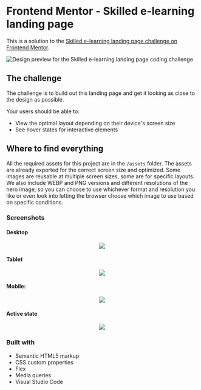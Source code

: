 # Frontend Mentor - Skilled e-learning landing page

This is a solution to the [Skilled e-learning landing page challenge on Frontend Mentor](https://www.frontendmentor.io/challenges/skilled-elearning-landing-page-S1ObDrZ8q). 

![Design preview for the Skilled e-learning landing page coding challenge](./preview.jpg)

## The challenge

The challenge is to build out this landing page and get it looking as close to the design as possible.

Your users should be able to:

- View the optimal layout depending on their device's screen size
- See hover states for interactive elements

## Where to find everything

All the required assets for this project are in the `/assets` folder. The assets are already exported for the correct screen size and optimized. Some images are reusable at multiple screen sizes, some are for specific layouts. We also include WEBP and PNG versions and different resolutions of the hero image, so you can choose to use whichever format and resolution you like or even look into letting the browser choose which image to use based on specific conditions.

### Screenshots

#### Desktop

<div align="center">
  <img src="./assets/screenshots/Desktop.png" align="center">
</div>

#### Tablet

<div align="center">
  <img src="./assets/screenshots/Tablet.png"  align="center">
</div>

#### Mobile:

<div align="center">
  <img src="./assets/screenshots/Mobile.png" style="max-width:50%;" align="center">
</div>

#### Active state

<div align="center">
  <img src="./assets/screenshots/Active.png" align="center">
</div>

### Built with

- Semantic HTML5 markup
- CSS custom properties
- Flex
- Media queries
- Visual Studio Code
